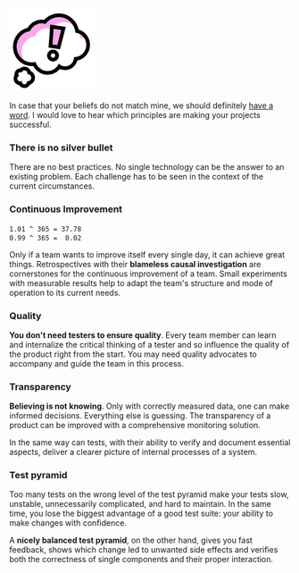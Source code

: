 <img class="head" src="/assets/belief.png">

In case that your beliefs do not match mine, we should definitely 
[have a word](#contact).
I would love to hear which principles are making your projects successful.

### There is no silver bullet 

There are no best practices. No single technology can be the answer to an existing problem.
Each challenge has to be seen in the context of the current circumstances.

### Continuous Improvement

```
1.01 ^ 365 = 37.78 
0.99 ^ 365 =  0.02
```

Only if a team wants to improve itself every single day, it can achieve great things.
Retrospectives with their **blameless causal investigation** are cornerstones for the
continuous improvement of a team. Small experiments with measurable results help to 
adapt the team's structure and mode of operation to its current needs.   

### Quality

**You don't need testers to ensure quality**. Every team member can learn and internalize
the critical thinking of a tester and so influence the quality of the product right from
the start. You may need quality advocates to accompany and guide the team in this process.

### Transparency

**Believing is not knowing**. Only with correctly measured data, one can make
informed decisions. Everything else is guessing. The transparency of a product
can be improved with a comprehensive monitoring solution.

In the same way can tests, with their ability to verify and document essential aspects,
deliver a clearer picture of internal processes of a system.

### Test pyramid

Too many tests on the wrong level of the test pyramid make your tests slow, 
unstable, unnecessarily complicated, and hard to maintain. In the same time,
you lose the biggest advantage of a good test suite: your ability to make changes
with confidence.

A **nicely balanced test pyramid**, on the other hand, gives you fast feedback, shows
which change led to unwanted side effects and verifies both the correctness of single 
components and their proper interaction.

